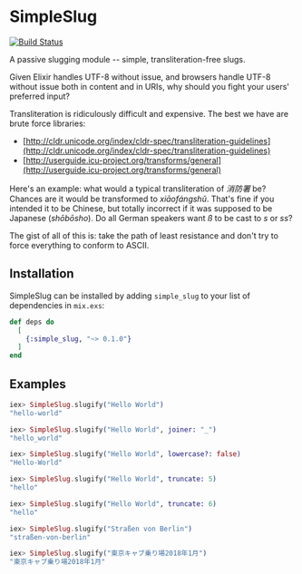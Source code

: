 # SimpleSlug

[![Build Status](https://travis-ci.com/vforgione/simple_slug.svg?branch=master)](https://travis-ci.com/vforgione/simple_slug)

A passive slugging module -- simple, transliteration-free slugs.

Given Elixir handles UTF-8 without issue, and browsers handle UTF-8
without issue both in content and in URIs, why should you fight your
users' preferred input?

Transliteration is ridiculously difficult and expensive. The best
we have are brute force libraries:

- [http://cldr.unicode.org/index/cldr-spec/transliteration-guidelines](http://cldr.unicode.org/index/cldr-spec/transliteration-guidelines)
- [http://userguide.icu-project.org/transforms/general](http://userguide.icu-project.org/transforms/general)

Here's an example: what would a typical transliteration of _消防署_
be? Chances are it would be transformed to _xiāofángshǔ_. That's fine if
you intended it to be Chinese, but totally incorrect if it was supposed
to be Japanese (_shōbōsho_). Do all German speakers want _ß_ to be cast
to _s_ or _ss_?

The gist of all of this is: take the path of least resistance and don't
try to force everything to conform to ASCII.

## Installation

SimpleSlug can be installed by adding `simple_slug` to your list of dependencies in `mix.exs`:

```elixir
def deps do
  [
    {:simple_slug, "~> 0.1.0"}
  ]
end
```

## Examples

```elixir
iex> SimpleSlug.slugify("Hello World")
"hello-world"

iex> SimpleSlug.slugify("Hello World", joiner: "_")
"hello_world"

iex> SimpleSlug.slugify("Hello World", lowercase?: false)
"Hello-World"

iex> SimpleSlug.slugify("Hello World", truncate: 5)
"hello"

iex> SimpleSlug.slugify("Hello World", truncate: 6)
"hello"

iex> SimpleSlug.slugify("Straßen von Berlin")
"straßen-von-berlin"

iex> SimpleSlug.slugify("東京キャブ乗り場2018年1月")
"東京キャブ乗り場2018年1月"
```
